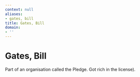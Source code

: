 ```yaml
---
context: null
aliases:
- gates, bill
title: Gates, Bill
domain:
- ''
---
```


# Gates, Bill

Part of an organisation called the Pledge. Got rich in the license).

